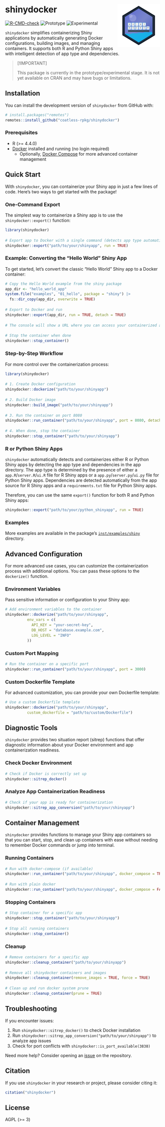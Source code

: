 
<!-- README.md is generated from README.Rmd. Please edit that file -->

# shinydocker <a href="https://r-pkgs.thecoatlessprofessor.com/shinydocker/"><img src="man/figures/shinydocker-animated-logo.svg" align="right" width="138" alt="hex logo for shinydocker" /></a>

<!-- badges: start -->

[![R-CMD-check](https://github.com/coatless-rpkg/shinydocker/actions/workflows/R-CMD-check.yaml/badge.svg)](https://github.com/coatless-rpkg/shinydocker/actions/workflows/R-CMD-check.yaml)
![Prototype](https://img.shields.io/badge/Status-Prototype-orange)
![Experimental](https://img.shields.io/badge/Status-Experimental-blue)
<!-- badges: end -->

`shinydocker` simplifies containerizing Shiny applications by
automatically generating Docker configurations, building images, and
managing containers. It supports both R and Python Shiny apps with
intelligent detection of app type and dependencies.

> \[!IMPORTANT\]
>
> This package is currently in the prototype/experimental stage. It is
> not yet available on CRAN and may have bugs or limitations.

## Installation

You can install the development version of `shinydocker` from GitHub
with:

``` r
# install.packages("remotes")
remotes::install_github("coatless-rpkg/shinydocker")
```

### Prerequisites

- R (\>= 4.4.0)
- [Docker](https://www.docker.com/products/docker-desktop) installed and
  running (no login required)
  - Optionally, [Docker
    Compose](https://docs.docker.com/compose/install/) for more advanced
    container management

## Quick Start

With `shinydocker`, you can containerize your Shiny app in just a few
lines of code. Here’s two ways to get started with the package!

### One-Command Export

The simplest way to containerize a Shiny app is to use the
`shinydocker::export()` function:

``` r
library(shinydocker)

# Export app to Docker with a single command (detects app type automatically)
shinydocker::export("path/to/your/shinyapp", run = TRUE)
```

### Example: Converting the “Hello World” Shiny App

To get started, let’s convert the classic “Hello World” Shiny app to a
Docker container:

``` r
# Copy the Hello World example from the shiny package
app_dir <- "hello_world_app"
system.file("examples", "01_hello", package = "shiny") |>
  fs::dir_copy(app_dir, overwrite = TRUE)

# Export to Docker and run
shinydocker::export(app_dir, run = TRUE, detach = TRUE)

# The console will show a URL where you can access your containerized app

# Stop the container when done
shinydocker::stop_container()
```

### Step-by-Step Workflow

For more control over the containerization process:

``` r
library(shinydocker)

# 1. Create Docker configuration
shinydocker::dockerize("path/to/your/shinyapp")

# 2. Build Docker image 
shinydocker::build_image("path/to/your/shinyapp")

# 3. Run the container on port 8080
shinydocker::run_container("path/to/your/shinyapp", port = 8080, detach = TRUE)

# 4. When done, stop the container
shinydocker::stop_container("path/to/your/shinyapp")
```

### R or Python Shiny Apps

`shinydocker` automatically detects and containerizes either R or Python
Shiny apps by detecting the app type and dependencies in the app
directory. The app type is determined by the presence of either a
`app.R`/`server.R`/`ui.R` file for R Shiny apps or a
`app.py`/`server.py`/`ui.py` file for Python Shiny apps. Dependencies
are detected automatically from the app source for R Shiny apps and a
`requirements.txt` file for Python Shiny apps.

Therefore, you can use the same `export()` function for both R and
Python Shiny apps:

``` r
shinydocker::export("path/to/your/python_shinyapp", run = TRUE)
```

### Examples

More examples are available in the package’s
[`inst/examples/shiny`](inst/examples/shiny) directory.

## Advanced Configuration

For more advanced use cases, you can customize the containerization
process with additional options. You can pass these options to the
`dockerize()` function.

### Environment Variables

Pass sensitive information or configuration to your Shiny app:

``` r
# Add environment variables to the container
shinydocker::dockerize("path/to/your/shinyapp", 
          env_vars = c(
            API_KEY = "your-secret-key",
            DB_HOST = "database.example.com",
            LOG_LEVEL = "INFO"
          ))
```

### Custom Port Mapping

``` r
# Run the container on a specific port
shinydocker::run_container("path/to/your/shinyapp", port = 3000)
```

### Custom Dockerfile Template

For advanced customization, you can provide your own Dockerfile
template:

``` r
# Use a custom Dockerfile template
shinydocker::dockerize("path/to/your/shinyapp", 
          custom_dockerfile = "path/to/custom/Dockerfile")
```

## Diagnostic Tools

`shinydocker` provides two situation report (sitrep) functions that
offer diagnostic information about your Docker environment and app
containerization readiness.

### Check Docker Environment

``` r
# Check if Docker is correctly set up
shinydocker::sitrep_docker()
```

### Analyze App Containerization Readiness

``` r
# Check if your app is ready for containerization
shinydocker::sitrep_app_conversion("path/to/your/shinyapp")
```

## Container Management

`shinydocker` provides functions to manage your Shiny app containers so
that you can start, stop, and clean up containers with ease without
needing to remember Docker commands or jump into terminal.

### Running Containers

``` r
# Run with docker-compose (if available)
shinydocker::run_container("path/to/your/shinyapp", docker_compose = TRUE)

# Run with plain docker
shinydocker::run_container("path/to/your/shinyapp", docker_compose = FALSE)
```

### Stopping Containers

``` r
# Stop container for a specific app
shinydocker::stop_container("path/to/your/shinyapp")

# Stop all running containers
shinydocker::stop_container()
```

### Cleanup

``` r
# Remove containers for a specific app
shinydocker::cleanup_container("path/to/your/shinyapp")

# Remove all shinydocker containers and images
shinydocker::cleanup_container(remove_images = TRUE, force = TRUE)

# Clean up and run docker system prune
shinydocker::cleanup_container(prune = TRUE)
```

## Troubleshooting

If you encounter issues:

1.  Run `shinydocker::sitrep_docker()` to check Docker installation
2.  Run `shinydocker::sitrep_app_conversion("path/to/your/shinyapp")` to
    analyze app issues
3.  Check for port conflicts with `shinydocker::is_port_available(3838)`

Need more help? Consider opening an
[issue](https://github.com/coatless-rpkg/shinydocker/issues/new) on the
repository.

## Citation

If you use `shinydocker` in your research or project, please consider
citing it:

``` r
citation("shinydocker")
```

## License

AGPL (\>= 3)
